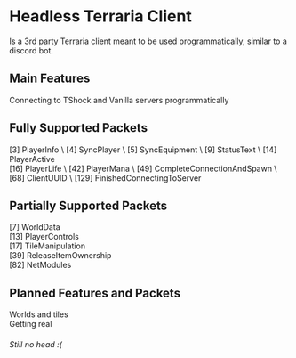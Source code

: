 # Headless Terraria Client

Is a 3rd party Terraria client meant to be used programmatically, similar to a discord bot.

## Main Features
Connecting to TShock and Vanilla servers programmatically

## Fully Supported Packets
[3] PlayerInfo \ 
[4] SyncPlayer \ 
[5] SyncEquipment \ 
[9] StatusText \ 
[14] PlayerActive \
[16] PlayerLife \ 
[42] PlayerMana \ 
[49] CompleteConnectionAndSpawn \ 
[68] ClientUUID \ 
[129] FinishedConnectingToServer 

## Partially Supported Packets
[7] WorldData \
[13] PlayerControls \
[17] TileManipulation \
[39] ReleaseItemOwnership \
[82] NetModules 

## Planned Features and Packets
Worlds and tiles \
Getting real

###### Still no head :(